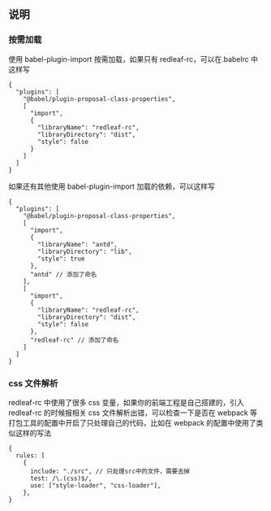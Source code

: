 ## 说明

### 按需加载

使用 babel-plugin-import 按需加载，如果只有 redleaf-rc，可以在.babelrc 中这样写

```
{
  "plugins": [
    "@babel/plugin-proposal-class-properties",
    [
      "import",
      {
        "libraryName": "redleaf-rc",
        "libraryDirectory": "dist",
        "style": false
      }
    ]
  ]
}
```

如果还有其他使用 babel-plugin-import 加载的依赖，可以这样写

```
{
  "plugins": [
    "@babel/plugin-proposal-class-properties",
    [
      "import",
      {
        "libraryName": "antd",
        "libraryDirectory": "lib",
        "style": true
      },
      "antd" // 添加了命名
    ],
    [
      "import",
      {
        "libraryName": "redleaf-rc",
        "libraryDirectory": "dist",
        "style": false
      },
      "redleaf-rc" // 添加了命名
    ]
  ]
}
```

### css 文件解析

redleaf-rc 中使用了很多 css 变量，如果你的前端工程是自己搭建的，引入 redleaf-rc 的时候报相关 css 文件解析出错，可以检查一下是否在 webpack 等打包工具的配置中开启了只处理自己的代码，比如在 webpack 的配置中使用了类似这样的写法

```
{
  rules: [
    {
      include: "./src", // 只处理src中的文件，需要去掉
      test: /\.(css)$/,
      use: ["style-loader", "css-loader"],
    },
}
```
